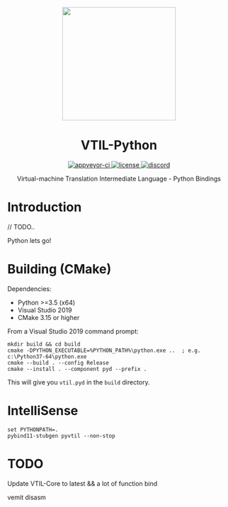 <p align="center">

  <a href="https://www.vtil.org/">
    <img width="256" heigth="256" src="https://vtil.org/logo.png">
  </a>  

  <h1 align="center">VTIL-Python</h1>

  <p align="center">
    <a href="https://ci.appveyor.com/project/can1357/vtil-python">
      <img src="https://img.shields.io/appveyor/build/can1357/VTIL-Python?logo=appveyor&style=flat-square" alt="appveyor-ci"/>
    </a>
    <a href="https://github.com/vtil-project/vtil-core/blob/master/LICENSE.md">
      <img src="https://img.shields.io/github/license/vtil-project/vtil-core.svg?style=flat-square" alt="license"/>
    </a>
    <a href="https://discord.gg/VdMdkze">
      <img alt="discord" src="https://img.shields.io/discord/724300992023232533?label=chat&logo=Discord&style=flat-square">
    </a>
  </p>

  <p align="center">
    Virtual-machine Translation Intermediate Language - Python Bindings
  </p>
</p>

# Introduction
// TODO..

Python lets go!

# Building (CMake)

Dependencies:

- Python >=3.5 (x64)
- Visual Studio 2019
- CMake 3.15 or higher

From a Visual Studio 2019 command prompt:

```
mkdir build && cd build
cmake -DPYTHON_EXECUTABLE=%PYTHON_PATH%\python.exe ..  ; e.g. c:\Python37-64\python.exe
cmake --build . --config Release
cmake --install . --component pyd --prefix .
```

This will give you `vtil.pyd` in the `build` directory.

# IntelliSense
```
set PYTHONPATH=.
pybind11-stubgen pyvtil --non-stop
```

# TODO
Update VTIL-Core to latest && a lot of function bind

vemit disasm